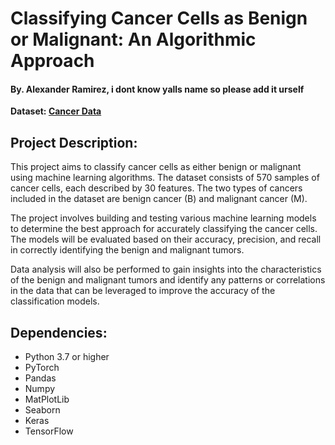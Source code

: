 <h1>Classifying Cancer Cells as Benign or Malignant: An Algorithmic Approach</h1>
<h4>By. Alexander Ramirez, i dont know yalls name so please add it urself</h4>
<b>Dataset: <a href="https://www.kaggle.com/datasets/erdemtaha/cancer-data">Cancer Data</a></b>

<h2>Project Description:</h2>
<p>This project aims to classify cancer cells as either benign or malignant using machine learning algorithms. The dataset consists of 570 samples of cancer cells, each described by 30 features. The two types of cancers included in the dataset are benign cancer (B) and malignant cancer (M).</p>
<p>The project involves building and testing various machine learning models to determine the best approach for accurately classifying the cancer cells. The models will be evaluated based on their accuracy, precision, and recall in correctly identifying the benign and malignant tumors.</p>
<p>Data analysis will also be performed to gain insights into the characteristics of the benign and malignant tumors and identify any patterns or correlations in the data that can be leveraged to improve the accuracy of the classification models.</p>

<h2>Dependencies:</h2>
<ul>
    <li>Python 3.7 or higher</li>
    <li>PyTorch </li>
    <li>Pandas </li>
    <li>Numpy </li>
    <li>MatPlotLib </li>
    <li>Seaborn </li>
    <li>Keras </li>
    <li>TensorFlow </li>    
</ul>
